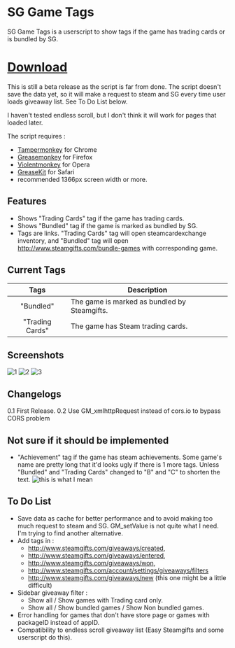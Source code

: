# SG Game Tags

SG Game Tags is a userscript to show tags if the game has trading cards or is bundled by SG.

# [Download](https://greasyfork.org/en/scripts/18047-sg-game-tags)

This is still a beta release as the script is far from done. The script doesn't save the data yet, so it will make a request to steam and SG every time user loads giveaway list. See To Do List below.

I haven't tested endless scroll, but I don't think it will work for pages that loaded later.

The script requires :
- [Tampermonkey](https://chrome.google.com/webstore/detail/tampermonkey/dhdgffkkebhmkfjojejmpbldmpobfkfo?hl=en) for Chrome
- [Greasemonkey](https://addons.mozilla.org/en-us/firefox/addon/greasemonkey/) for Firefox
- [Violentmonkey](https://addons.opera.com/en/extensions/details/violent-monkey/) for Opera
- [GreaseKit](http://www.macupdate.com/app/mac/20718/greasekit) for Safari
- recommended 1366px screen width or more.

## Features
- Shows "Trading Cards" tag if the game has trading cards.
- Shows "Bundled" tag if the game is marked as bundled by SG.
- Tags are links. "Trading Cards" tag will open steamcardexchange inventory, and "Bundled" tag will open http://www.steamgifts.com/bundle-games with corresponding game.

## Current Tags
| Tags | Description|
|:---:|---|
| "Bundled"  | The game is marked as bundled by Steamgifts. |
| "Trading Cards" | The game has Steam trading cards.  |

## Screenshots
![1](http://i.imgur.com/tBfc60B.png)
![2](http://i.imgur.com/GTlUVjU.png)
![3](http://i.imgur.com/myPzhN2.jpg)

## Changelogs
0.1	First Release.
0.2	Use GM_xmlhttpRequest instead of cors.io to bypass CORS problem

## Not sure if it should be implemented
- "Achievement" tag if the game has steam achievements. Some game's name are pretty long that it'd looks ugly if there is 1 more tags. Unless "Bundled" and "Trading Cards" changed to "B" and "C" to shorten the text.
![this is what I mean](http://i.imgur.com/Y4HQsun.png)

## To Do List
- Save data as cache for better performance and to avoid making too much request to steam and SG. GM_setValue is not quite what I need. I'm trying to find another alternative.
- Add tags in :
  - http://www.steamgifts.com/giveaways/created,
  - http://www.steamgifts.com/giveaways/entered, 
  - http://www.steamgifts.com/giveaways/won,
  - http://www.steamgifts.com/account/settings/giveaways/filters
  - http://www.steamgifts.com/giveaways/new (this one might be a little difficult)
- Sidebar giveaway filter :
  - Show all / Show games with Trading card only.
  - Show all / Show bundled games / Show Non bundled games.
- Error handling for games that don't have store page or games with packageID instead of appID.
- Compatibility to endless scroll giveaway list (Easy Steamgifts and some userscript do this).